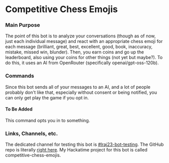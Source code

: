 # Competitive Chess Emojis

### Main Purpose

The point of this bot is to analyze your conversations (though as of now, just each individual message) and react with an appropriate chess emoji for each message (brilliant, great, best, excellent, good, book, inaccuracy, mistake, missed win, blunder). Then, you earn coins and go up the leaderboard, also using your coins for other things (not yet but maybe?). To do this, it uses an AI from OpenRouter (specifically openai/gpt-oss-120b).

### Commands

Since this bot sends all of your messages to an AI, and a lot of people probably don't like that, especially without consent or being notified, you can only get play the game if you opt in.

#### To Be Added
This command opts you in to something.

### Links, Channels, etc.

The dedicated channel for testing this bot is [#lraj23-bot-testing](https://hackclub.slack.com/archives/C09GR27104V). The GitHub repo is literally [right here](https://github.com/lraj23/competitive-chess-emojis). My Hackatime project for this bot is called competitive-chess-emojis.